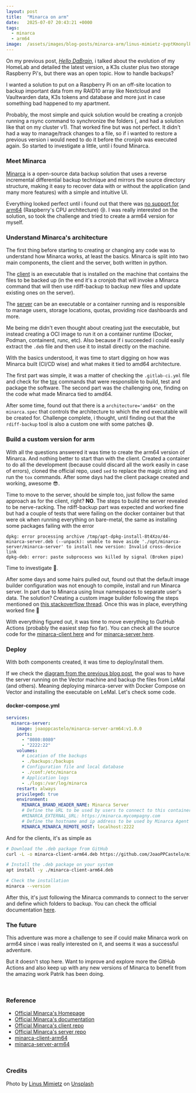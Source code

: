 ```yaml
---
layout: post
title:  "Minarca on arm"
date:   2025-07-07 20:43:21 +0000
tags: 
  - minarca
  - arm64
image:  /assets/images/blog-posts/minarca-arm/linus-mimietz-gvptKmonylk-unsplash.jpg
---
```


On my previous post, *[Hello DaBrain](https://joaoppcastelo.github.io/2025/03/30/dabrain-cluster.html)*, i talked about the evolution of my HomeLab and detailed the latest version, a K3s cluster plus two storage Raspberry Pi's, but there was an open topic. How to handle backups? 

I wanted a solution to put on a Raspberry Pi on an off-site location to backup important data from my RAID10 array like Nextcloud and Vaultwarden data, K3s tokens and database and more just in case something bad happened to my apartment.

Probably, the most simple and quick solution would be creating a cronjob running a rsync command to synchronize the folders (, and had a solution like that on my cluster v1). That worked fine but was not perfect. It didn't had a way to manage/track changes to a file, so if i wanted to restore a previous version i would need to do it before the cronjob was executed again. So started to investigate a little, until i found Minarca.

### Meet Minarca

[Minarca](https://minarca.org/) is a open-source data backup solution that uses a reverse incremental differential backup technique and mirrors the source directory structure, making it easy to recover data with or without the application (and many more features) with a simple and intuitive UI. 

Everything looked perfect until i found out that there was [no support for arm64](https://groups.google.com/g/minarca/c/1hQAj7eVlTA) (Raspberry's CPU architecture) 😢. I was really interested on the solution, so took the challenge and tried to create a arm64 version for myself.

### Understand Minarca's architecture

The first thing before starting to creating or changing any code was to understand how Minarca works, at least the basics. Minarca is split into two main components, the client and the server, both written in python.

The [client](https://gitlab.com/ikus-soft/minarca) is an executable that is installed on the machine that contains the files to be backed up (in the end it's a cronjob that will invoke a Minarca command that will then use rdiff-backup to backup new files and update existing ones on the server).

The [server](https://gitlab.com/ikus-soft/minarca-server) can be an executable or a container running and is responsible to manage users, storage locations, quotas, providing nice dashboards and more.

Me being me didn't even thought about creating just the executable, but instead creating a OCI image to run it on a container runtime (Docker, Podman, containerd, runc, etc). Also because if i succeeded i could easily extract the `.deb` file and then use it to install directly on the machine.

With the basics understood, it was time to start digging on how was Minarca built (CI/CD wise) and what makes it tied to amd64 architecture.

The first part was simple, it was a matter of checking the `.gitlab-ci.yml` file and check for the [tox](https://pypi.org/project/tox/) commands that were responsible to build, test and package the software. The second part was the challenging one, finding on the code what made Minarca tied to amd64.

After some time, found out that there is a `architecture='amd64'` on the `minarca.spec` that controls the architecture to which the end executable will be created for. Challenge complete, i thought, until finding out that the `rdiff-backup` tool is also a custom one with some patches 😅.

### Build a custom version for arm

With all the questions answered it was time to create the arm64 version of Minarca. And nothing better to start than with the client. Created a container to do all the development (because could discard all the work easily in case of errors), cloned the official repo, used `sed` to replace the magic string and run the `tox` commands. After some days had the client package created and working, awesome 😎.

Time to move to the server, should be simple too, just follow the same approach as for the client, right? **NO**. The steps to build the server revealed to be nerve-racking. The rdiff-backup part was expected and worked fine but had a couple of tests that were failing on the docker container but that were ok when running everything on bare-metal, the same as installing some packages failing with the error 

```
dpkg: error processing archive /tmp/apt-dpkg-install-8t4Xzo/44-minarca-server.deb (--unpack): unable to move aside './opt/minarca-server/minarca-server' to install new version: Invalid cross-device link
dpkg-deb: error: paste subprocess was killed by signal (Broken pipe)
```

Time to investigate 🔎.

After some days and some hairs pulled out, found out that the default image builder configuration was not enough to compile, install and run Minarca server. In part due to Minarca using linux namespaces to separate user's data. The solution? Creating a custom image builder following the steps mentioned on [this stackoverflow thread](https://stackoverflow.com/questions/48098671/build-with-docker-and-privileged/72342814#72342814). Once this was in place, everything worked fine 🎉

With everything figured out, it was time to move everything to GutHub Actions (probably the easiest step fso far). You can check all the source code for the [minarca-client here](https://github.com/JoaoPPCastelo/minarca-client-arm64) and for [minarca-server here](https://github.com/JoaoPPCastelo/minarca-server-arm64/).


### Deploy

With both components created, it was time to deploy/install them.

If we check the [diagram from the previous blog post](https://joaoppcastelo.github.io/2025/03/30/dabrain-cluster.html/#cluster-v2), the goal was to have the server running on the Vector machine and backup the files from LeMal (and others). Meaning deploying minarca-server with Docker Compose on Vector and installing the executable on LeMal. Let's check some code.

#### docker-compose.yml
```yaml
services:
  minarca-server:
    image: joaoppcastelo/minarca-server-arm64:v1.0.0
    ports:
      - "8080:8080"
      - "2222:22"
    volumes:
      # Location of the backups
      - ./backups:/backups
      # Configuration file and local database
      - ./conf:/etc/minarca
      # Application logs
      - ./logs:/var/log/minarca
    restart: always
    privileged: true
    environment:
      MINARCA_BRAND_HEADER_NAME: Minarca Server
      # Define the URL to be used by users to connect to this container port 8080 running the webserver.
      #MINARCA_EXTERNAL_URL: https://minarca.mycompagny.com
      # Define the hostname and ip address to be used by Minarca Agent to connect to this container on port 2222 running SSH Server.
      MINARCA_MINARCA_REMOTE_HOST: localhost:2222
```

And for the clients, it's as simple as
```bash
# Download the .deb package from GitHub
curl -L -o minarca-client-arm64.deb https://github.com/JoaoPPCastelo/minarca-client-arm64/releases/download/v1.0.1/minarca-client_6.1.0a3_arm64.deb

# Install the .deb package on your system
apt install -y ./minarca-client-arm64.deb

# Check the installation
minarca --version
```

After this, it's just following the Minarca commands to connect to the server and define which folders to backup. You can check the official documentation [here](https://nexus.ikus-soft.com/repository/archive/minarca/6.1.2/doc/index.html).

### The future

This adventure was more a challenge to see if could make Minarca work on arm64 since i was really interested on it, and seems it was a successful adventure. 

But it doesn't stop here. Want to improve and explore more the GitHub Actions and also keep up with any new versions of Minarca to benefit from the amazing work Patrik has been doing.

<br>

### Reference
- [Official Minarca's Homepage](https://minarca.org/)
- [Official Minarca's documentation](https://nexus.ikus-soft.com/repository/archive/minarca/6.1.2/doc/index.html)
- [Official Minarca's client repo](https://gitlab.com/ikus-soft/minarca)
- [Official Minarca's server repo](https://gitlab.com/ikus-soft/minarca-server)
- [minarca-client-arm64](https://github.com/JoaoPPCastelo/minarca-client-arm64)
- [minarca-server-arm64](https://github.com/JoaoPPCastelo/minarca-server-arm64)

<br>

### Credits
      
Photo by <a href="https://unsplash.com/@linusmimietz?utm_content=creditCopyText&utm_medium=referral&utm_source=unsplash">Linus Mimietz</a> on <a href="https://unsplash.com/photos/black-flat-screen-computer-monitor-on-brown-wooden-desk-gvptKmonylk?utm_content=creditCopyText&utm_medium=referral&utm_source=unsplash">Unsplash</a>
      